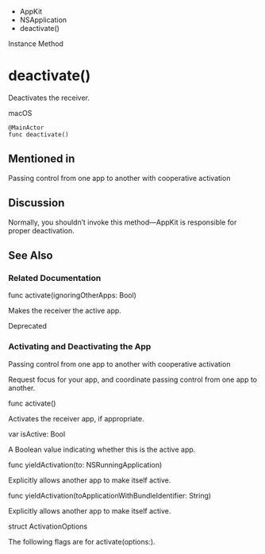 

- AppKit
- NSApplication
-  deactivate() 

Instance Method

# deactivate()

Deactivates the receiver.

macOS

``` source
@MainActor
func deactivate()
```

## Mentioned in 

Passing control from one app to another with cooperative activation

## Discussion

Normally, you shouldn’t invoke this method—AppKit is responsible for proper deactivation.

## See Also

### Related Documentation

func activate(ignoringOtherApps: Bool)

Makes the receiver the active app.

Deprecated

### Activating and Deactivating the App

Passing control from one app to another with cooperative activation

Request focus for your app, and coordinate passing control from one app to another.

func activate()

Activates the receiver app, if appropriate.

var isActive: Bool

A Boolean value indicating whether this is the active app.

func yieldActivation(to: NSRunningApplication)

Explicitly allows another app to make itself active.

func yieldActivation(toApplicationWithBundleIdentifier: String)

Explicitly allows another app to make itself active.

struct ActivationOptions

The following flags are for activate(options:).

